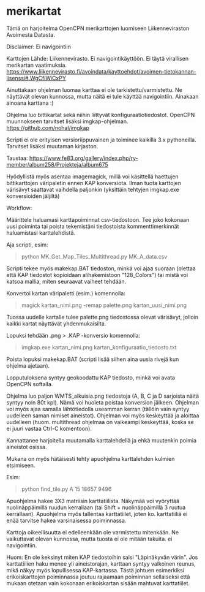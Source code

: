 # merikartat

Tämä on harjoitelma OpenCPN merikarttojen luomiseen Liikenneviraston Avoimesta Datasta.

Disclaimer: Ei navigointiin

Karttojen Lähde: Liikennevirasto. Ei navigointikäyttöön. Ei täytä virallisen merikartan vaatimuksia.
https://www.liikennevirasto.fi/avoindata/kayttoehdot/avoimen-tietokannan-lisenssi#.WgCfiWiCxPY

Ainuttakaan ohjelman luomaa karttaa ei ole tarkistettu/varmistettu. Ne näyttävät olevan kunnossa, mutta näitä ei tule käyttää navigointiin. Ainakaan ainoana karttana :)


Ohjelma luo bittikartat sekä niihin liittyvät konfiguraatiotiedostot. OpenCPN muunnokseen tarvitset lisäksi imgkap-ohjelman. https://github.com/nohal/imgkap

Scripti ei ole erityisen versioriippuvainen ja toiminee kaikilla 3.x pythoneilla. Tarvitset lisäksi muutaman kirjaston. 

Taustaa:
https://www.fe83.org/gallery/index.php/ry-member/album258/Projekteja/album675

Hyödyllistä myös asentaa imagemagick, millä voi käsittellä haettujen bittikarttojen väripaletin ennen KAP konversiota. Ilman tuota karttojen värisävyt saattavat vaihdella paljonkin (yksittäin tehtyjen imgkap.exe konversioiden jäljiltä)


Workflow:

Määrittele haluamasi karttapoiminnat csv-tiedostoon. Tee joko kokonaan uusi poiminta tai poista tekemistäni tiedostoista kommenttimerkinnät haluamistasi karttalehdistä.

Aja scripti, esim:

> python MK_Get_Map_Tiles_Multithread.py MK_A_data.csv

Scripti tekee myös makekap.BAT tiedoston, minkä voi ajaa suoraan (olettaa että KAP tiedostot kopioidaan alihakemistoon "128_Colors") tai mistä voi katsoa mallia, miten seuraavat vaiheet tehdään.

Konvertoi kartan väripaletti (esim.) komennolla:

> magick kartan_nimi.png -remap palette.png kartan_uusi_nimi.png

Tuossa uudelle kartalle tulee palette.png tiedostossa olevat värisävyt, jolloin kaikki kartat näyttävät yhdenmukaisilta.

Lopuksi tehdään .png > .KAP -konversio komennolla:

> imgkap.exe kartan_nimi.png kartan_konfiguraatio_tiedosto.txt

Poista lopuksi makekap.BAT (scripti lisää siihen aina uusia rivejä kun ohjelma ajetaan).

Lopputuloksena syntyy geokoodattu KAP tiedosto, minkä voi avata OpenCPN softalla.

Ohjelma luo paljon WMTS_alkuisia.png tiedostoja (A, B, C ja D sarjoista näitä syntyy noin 80t kpl). Nämä voi huoleta poistaa konversion jälkeen. Ohjelman voi myös ajaa samalla lähtötiedolla useamman kerran (tällöin vain syntyy uudelleen saman nimiset aineistot). Ohjelman voi myös keskeyttää ja aloittaa uudelleen (huom. multithread ohjelmaa on vaikeampi keskeyttää, koska se ei juuri vastaa Ctrl-C komentoon).

Kannattanee harjoitella muutamalla karttalehdellä ja ehkä muutenkin poimia aineistot osissa.

Mukana on myös hätäisesti tehty apuohjelma karttalehden kulmien etsimiseen.

Esim:

> python find_tile.py A 15 18657 9496

Apuohjelma hakee 3X3 matriisin karttatiilista. Näkymää voi vyöryttää nuolinäppäimillä ruudun kerrallaan (tai Shift + nuolinäppäimillä 3 ruutua kerrallaan). Apuohjelma myös tallentaa karttatiilet, joten ko. karttatiiliä ei enää tarvitse hakea varsinaisessa poiminnassa.

Karttoja oikeellisuutta ei edelleenkään ole varmistettu mitenkään. Ne vaikuttavat olevan kunnossa, mutta tuosta ei ole mitään takuita. ei navigointiin.

Huom: En ole keksinyt miten KAP tiedostoihin saisi "Läpinäkyvän värin". Jos karttatiilien haku menee yli aineistorajan, karttaan syntyy valkoinen reunus, mikä näkyy myös lopullisessa KAP-kartassa. Tästä johtuen esimerkiksi erikoiskarttojen poiminnassa joutuu rajaamaan poiminnan sellaiseksi että mukaan otetaan vain kokonaan erikoiskartan sisään mahtuvat karttatiilet. 
